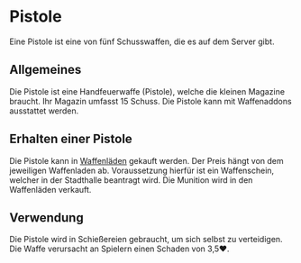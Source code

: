 # Pistole
Eine Pistole ist eine von fünf Schusswaffen, die es auf dem Server gibt.

## Allgemeines
Die Pistole ist eine Handfeuerwaffe (Pistole), welche die kleinen Magazine braucht. Ihr Magazin umfasst 15 Schuss. Die Pistole kann mit Waffenaddons ausstattet werden.

## Erhalten einer Pistole
Die Pistole kann in [Waffenläden](../../biz/waffenläden.md) gekauft werden. Der Preis hängt von dem jeweiligen Waffenladen ab. Voraussetzung hierfür ist ein Waffenschein, welcher in der Stadthalle beantragt wird. Die Munition wird in den Waffenläden verkauft.

## Verwendung
Die Pistole wird in Schießereien gebraucht, um sich selbst zu verteidigen. Die Waffe verursacht an Spielern einen Schaden von 3,5❤️.
